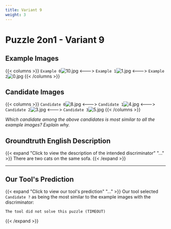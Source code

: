 ```yaml
---
title: Variant 9
weight: 3
---
```


# Puzzle 2on1 - Variant 9

## Example Images
{{< columns >}}
`Example 0`![10.jpg](/natscene_data/images/10.jpg)
<--->
`Example 1`![1.jpg](/natscene_data/images/1.jpg)
<--->
`Example 2`![0.jpg](/natscene_data/images/0.jpg)
{{< /columns >}}

## Candidate Images
{{< columns >}}
`Candidate 0`![8.jpg](/natscene_data/images/8.jpg)
<--->
`Candidate 1`![4.jpg](/natscene_data/images/4.jpg)
<--->
`Candidate 2`![3.jpg](/natscene_data/images/3.jpg)
<--->
`Candidate 3`![5.jpg](/natscene_data/images/5.jpg)
{{< /columns >}}

*Which candidate among the above candidates is most similar to all the example images? Explain why.*

## Groundtruth English Description

{{< expand "Click to view the description of the intended discriminator" "..." >}}
There are two cats on the same sofa.
{{< /expand >}}

---



## Our Tool's Prediction

{{< expand "Click to view our tool's prediction" "..." >}}
Our tool selected `Candidate ?` as being the most similar to the example images with the discriminator:
```plaintext
The tool did not solve this puzzle (TIMEOUT)
```
{{< /expand >}}

